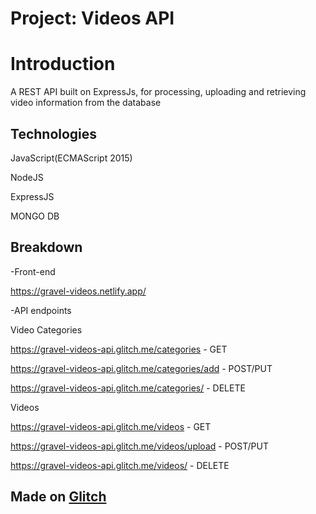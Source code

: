 # Project: Videos API

# Introduction

A REST API built on ExpressJs, for processing, uploading and retrieving video information from the database

## Technologies

JavaScript(ECMAScript 2015)

NodeJS

ExpressJS

MONGO DB

## Breakdown

-Front-end

https://gravel-videos.netlify.app/

-API endpoints

Video Categories

https://gravel-videos-api.glitch.me/categories - GET

https://gravel-videos-api.glitch.me/categories/add - POST/PUT

https://gravel-videos-api.glitch.me/categories/ - DELETE

Videos

https://gravel-videos-api.glitch.me/videos - GET

https://gravel-videos-api.glitch.me/videos/upload - POST/PUT

https://gravel-videos-api.glitch.me/videos/ - DELETE

## Made on [Glitch](https://glitch.com/)
